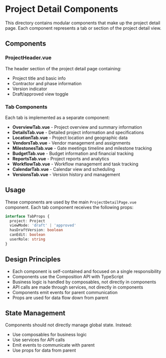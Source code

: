 # Project Detail Components

This directory contains modular components that make up the project detail page. Each component represents a tab or section of the project detail view.

## Components

### ProjectHeader.vue
The header section of the project detail page containing:
- Project title and basic info
- Contractor and phase information
- Version indicator
- Draft/approved view toggle

### Tab Components

Each tab is implemented as a separate component:

- **OverviewTab.vue** - Project overview and summary information
- **DetailsTab.vue** - Detailed project information and specifications
- **LocationTab.vue** - Project location and geographic data
- **VendorsTab.vue** - Vendor management and assignments
- **MilestonesTab.vue** - Gate meetings timeline and milestone tracking
- **BudgetTab.vue** - Budget information and financial tracking
- **ReportsTab.vue** - Project reports and analytics
- **WorkflowTab.vue** - Workflow management and task tracking
- **CalendarTab.vue** - Calendar view and scheduling
- **VersionsTab.vue** - Version history and management

## Usage

These components are used by the main `ProjectDetailPage.vue` component. Each tab component receives the following props:

```typescript
interface TabProps {
  project: Project
  viewMode: 'draft' | 'approved'
  hasDraftVersion: boolean
  canEdit: boolean
  userRole: string
}
```

## Design Principles

- Each component is self-contained and focused on a single responsibility
- Components use the Composition API with TypeScript
- Business logic is handled by composables, not directly in components
- API calls are made through services, not directly in components
- Components emit events for parent communication
- Props are used for data flow down from parent

## State Management

Components should not directly manage global state. Instead:
- Use composables for business logic
- Use services for API calls
- Emit events to communicate with parent
- Use props for data from parent

